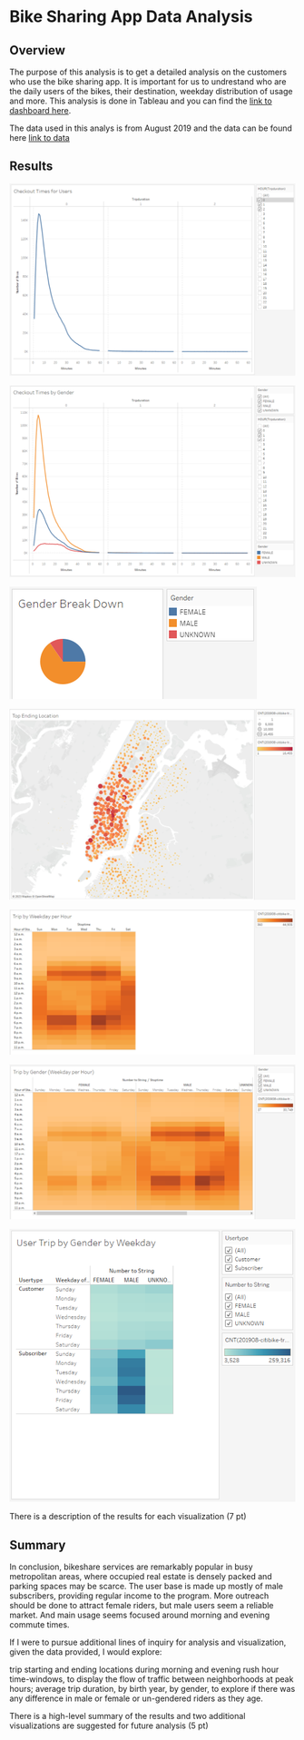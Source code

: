 # Bike Sharing App Data Analysis

## Overview
The purpose of this analysis is to get a detailed analysis on the customers who use the bike sharing app. It is important for us to undrestand who are the daily users of the bikes, their destination, weekday distribution of usage and more. This analysis is done in Tableau and you can find the [link to dashboard here](https://public.tableau.com/app/profile/roza7019/viz/challenge1_16795182396430/NYCBikeShareing?publish=yes "link to dashboard").

The data used in this analys is from August 2019 and the data can be found here [link to data](https://citibikenyc.com/system-data "link to data")


## Results

![Checkout Times for user](Images/Checkout_Times_for_users.PNG)

![Checkout times by Gender](Images/Checkout_times_by_Gender.PNG)

![Gender Break Down](Images/Gender_Break_Down.PNG)

![Top Ending Location](Images/Top_Ending_Location.PNG)

![Trip by Weekday per Hour](Images/Trip_by_Weekday_per_Hour.PNG)

![Trip by gender](Images/Trip_by_gender.PNG)

![User Trip by Gender by Weekday](Images/User_Trip_by_Gender_by_Weekday.PNG)

There is a description of the results for each visualization (7 pt)


## Summary

In conclusion, bikeshare services are remarkably popular in busy metropolitan areas, where occupied real estate is densely packed and parking spaces may be scarce. The user base is made up mostly of male subscribers, providing regular income to the program. More outreach should be done to attract female riders, but male users seem a reliable market. And main usage seems focused around morning and evening commute times.

If I were to pursue additional lines of inquiry for analysis and visualization, given the data provided, I would explore:

trip starting and ending locations during morning and evening rush hour time-windows, to display the flow of traffic between neighborhoods at peak hours;
average trip duration, by birth year, by gender, to explore if there was any difference in male or female or un-gendered riders as they age.

There is a high-level summary of the results and two additional visualizations are suggested for future analysis (5 pt)

